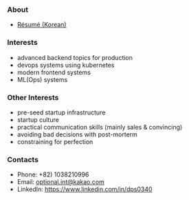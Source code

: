 ### About

 - [Résumé (Korean)](https://jiho-lee.notion.site/jiho-lee/Jiho-Lee-e2033eeaaf20408b8bec52b41710f592)

### Interests

 - advanced backend topics for production
 - devops systems using kubernetes
 - modern frontend systems
 - ML(Ops) systems

### Other Interests

 - pre-seed startup infrastructure
 - startup culture
 - practical communication skills (mainly sales & convincing)
 - avoiding bad decisions with post-morterm
 - constraining for perfection

### Contacts

- Phone: +82) 1038210996
- Email: optional.int@kakao.com
- LinkedIn: https://www.linkedin.com/in/dps0340
